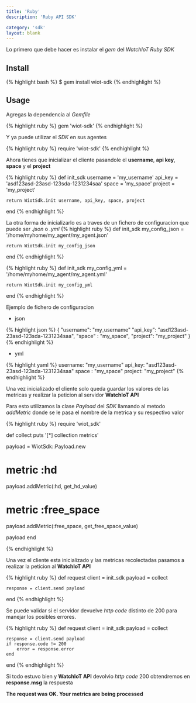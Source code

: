 ```yaml
---
title: 'Ruby'
description: 'Ruby API SDK'

category: 'sdk'
layout: blank
---
```


Lo primero que debe hacer es instalar el *gem* del *WatchIoT Ruby SDK*

## Install

{% highlight bash %}
$ gem install wiot-sdk
{% endhighlight %}

## Usage

Agregas la dependencia al *Gemfile*

{% highlight ruby %}
gem 'wiot-sdk'
{% endhighlight %}

Y ya puede utilizar el *SDK* en sus agentes

{% highlight ruby %}
require 'wiot-sdk'
{% endhighlight %}

Ahora tienes que inicializar el cliente pasandole el **username**, **api key**, **space** y el **project**

{% highlight ruby %}
def init_sdk
    username = 'my_username'
    api_key = 'asd123asd-23asd-123sda-1231234saa'
    space = 'my_space'
    project = 'my_project'

    return WiotSdk.init username, api_key, space, project    
end
{% endhighlight %}

La otra forma de inicializarlo es a traves de un fichero de configuracion que puede ser *.json* o *.yml*
{% highlight ruby %}
def init_sdk
    my_config_json = '/home/myhome/my_agent/my_agent.json'

    return WiotSdk.init my_config_json    
end
{% endhighlight %}

{% highlight ruby %}
def init_sdk
    my_config_yml = '/home/myhome/my_agent/my_agent.yml'

    return WiotSdk.init my_config_yml    
end
{% endhighlight %}

Ejemplo de fichero de configuracion

* json

{% highlight json %}
{
    "username": "my_username"
    "api_key": "asd123asd-23asd-123sda-1231234saa",
    "space"  : "my_space",
    "project": "my_project"
}
{% endhighlight %}

* yml

{% highlight yaml %}
username: "my_username"
api_key: "asd123asd-23asd-123sda-1231234saa"
space  : "my_space"
project: "my_project"
{% endhighlight %}

Una vez inicializado el cliente solo queda guardar los valores de las metricas y realizar la peticion al servidor
**WatchIoT API**

Para esto utilizamos la clase *Payload* del *SDK* llamando al metodo *addMetric* donde se le
pasa el nombre de la metrica y su respectivo valor

{% highlight ruby %}
require 'wiot_sdk'

def collect
  puts '[*] collection metrics'

  payload = WiotSdk::Payload.new
  # metric :hd
  payload.addMetric(:hd, get_hd_value)
  # metric :free_space
  payload.addMetric(:free_space, get_free_space_value)

  payload
end

{% endhighlight %}

Una vez el cliente esta inicializado y las metricas recolectadas pasamos a realizar la peticion al **WatchIoT API**

{% highlight ruby %}
def request
    client  = init_sdk
    payload = collect

    response = client.send payload
end
{% endhighlight %}

Se puede validar si el servidor devuelve *http code* distinto de 200 para manejar los posibles errores.

{% highlight ruby %}
def request
    client = init_sdk
    payload = collect
    
    response = client.send payload
    if response.code != 200
        error = response.error 
    end
end
{% endhighlight %}

Si todo estuvo bien y **WatchIoT API** devolvio *http code* 200 obtendremos en **response.msg** la respuesta 

**The request was OK. Your metrics are being processed**
